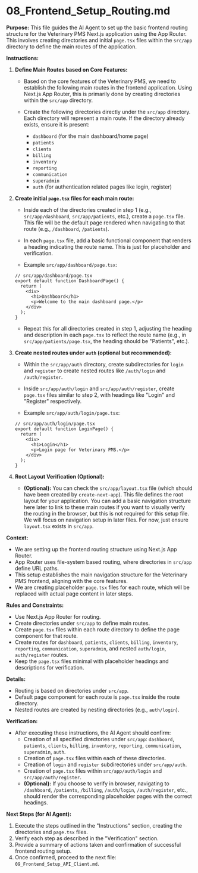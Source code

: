 # 08_Frontend_Setup_Routing.md

**Purpose:**
This file guides the AI Agent to set up the basic frontend routing structure for the Veterinary PMS Next.js application using the App Router. This involves creating directories and initial `page.tsx` files within the `src/app` directory to define the main routes of the application.

**Instructions:**

1.  **Define Main Routes based on Core Features:**
    *   Based on the core features of the Veterinary PMS, we need to establish the following main routes in the frontend application. Using Next.js App Router, this is primarily done by creating directories within the `src/app` directory.

    *   Create the following directories directly under the `src/app` directory. Each directory will represent a main route.  If the directory already exists, ensure it is present:

        *   `dashboard` (for the main dashboard/home page)
        *   `patients`
        *   `clients`
        *   `billing`
        *   `inventory`
        *   `reporting`
        *   `communication`
        *   `superadmin`
        *   `auth` (for authentication related pages like login, register)

2.  **Create initial `page.tsx` files for each main route:**
    *   Inside each of the directories created in step 1 (e.g., `src/app/dashboard`, `src/app/patients`, etc.), create a `page.tsx` file.  This file will be the default page rendered when navigating to that route (e.g., `/dashboard`, `/patients`).
    *   In each `page.tsx` file, add a basic functional component that renders a heading indicating the route name.  This is just for placeholder and verification.

    *   Example `src/app/dashboard/page.tsx`:

    ```tsx  typescript
    // src/app/dashboard/page.tsx
    export default function DashboardPage() {
      return (
        <div>
          <h1>Dashboard</h1>
          <p>Welcome to the main dashboard page.</p>
        </div>
      );
    }
    ```

    *   Repeat this for all directories created in step 1, adjusting the heading and description in each `page.tsx` to reflect the route name (e.g., in `src/app/patients/page.tsx`, the heading should be "Patients", etc.).

3.  **Create nested routes under `auth` (optional but recommended):**
    *   Within the `src/app/auth` directory, create subdirectories for `login` and `register` to create nested routes like `/auth/login` and `/auth/register`.
    *   Inside `src/app/auth/login` and `src/app/auth/register`, create `page.tsx` files similar to step 2, with headings like "Login" and "Register" respectively.

    *   Example `src/app/auth/login/page.tsx`:

    ```tsx  typescript
    // src/app/auth/login/page.tsx
    export default function LoginPage() {
      return (
        <div>
          <h1>Login</h1>
          <p>Login page for Veterinary PMS.</p>
        </div>
      );
    }
    ```

4.  **Root Layout Verification (Optional):**
    *   **(Optional):**  You can check the `src/app/layout.tsx` file (which should have been created by `create-next-app`). This file defines the root layout for your application.  You can add a basic navigation structure here later to link to these main routes if you want to visually verify the routing in the browser, but this is not required for this setup file. We will focus on navigation setup in later files.  For now, just ensure `layout.tsx` exists in `src/app`.


**Context:**

*   We are setting up the frontend routing structure using Next.js App Router.
*   App Router uses file-system based routing, where directories in `src/app` define URL paths.
*   This setup establishes the main navigation structure for the Veterinary PMS frontend, aligning with the core features.
*   We are creating placeholder `page.tsx` files for each route, which will be replaced with actual page content in later steps.

**Rules and Constraints:**

*   Use Next.js App Router for routing.
*   Create directories under `src/app` to define main routes.
*   Create `page.tsx` files within each route directory to define the page component for that route.
*   Create routes for `dashboard`, `patients`, `clients`, `billing`, `inventory`, `reporting`, `communication`, `superadmin`, and nested `auth/login`, `auth/register` routes.
*   Keep the `page.tsx` files minimal with placeholder headings and descriptions for verification.

**Details:**

*   Routing is based on directories under `src/app`.
*   Default page component for each route is `page.tsx` inside the route directory.
*   Nested routes are created by nesting directories (e.g., `auth/login`).

**Verification:**

*   After executing these instructions, the AI Agent should confirm:
    *   Creation of all specified directories under `src/app`: `dashboard`, `patients`, `clients`, `billing`, `inventory`, `reporting`, `communication`, `superadmin`, `auth`.
    *   Creation of `page.tsx` files within each of these directories.
    *   Creation of `login` and `register` subdirectories under `src/app/auth`.
    *   Creation of `page.tsx` files within `src/app/auth/login` and `src/app/auth/register`.
    *   **(Optional):** If you choose to verify in browser, navigating to `/dashboard`, `/patients`, `/billing`, `/auth/login`, `/auth/register`, etc., should render the corresponding placeholder pages with the correct headings.

**Next Steps (for AI Agent):**

1.  Execute the steps outlined in the "Instructions" section, creating the directories and `page.tsx` files.
2.  Verify each step as described in the "Verification" section.
3.  Provide a summary of actions taken and confirmation of successful frontend routing setup.
4.  Once confirmed, proceed to the next file: `09_Frontend_Setup_API_Client.md`.